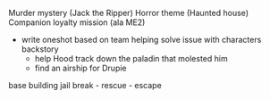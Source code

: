 Murder mystery (Jack the Ripper)
Horror theme (Haunted house)
Companion loyalty mission (ala ME2)
- write oneshot based on team helping solve issue with characters backstory
    - help Hood track down the paladin that molested him
    - find an airship for Drupie

base building
jail break
    - rescue
    - escape
